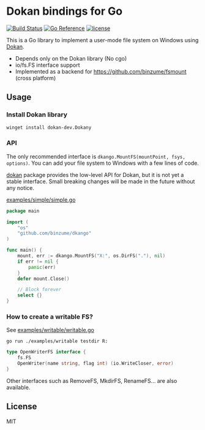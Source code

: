 # Dokan bindings for Go
[![Build Status](https://github.com/binzume/dkango/actions/workflows/test.yaml/badge.svg)](https://github.com/binzume/dkango/actions)
[![Go Reference](https://pkg.go.dev/badge/github.com/binzume/dkango.svg)](https://pkg.go.dev/github.com/binzume/dkango)
[![license](https://img.shields.io/badge/license-MIT-4183c4.svg)](https://github.com/binzume/dkango/blob/master/LICENSE)

This is a Go library to implement a user-mode file system on Windows using [Dokan](https://github.com/dokan-dev/dokany).

- Depends only on the Dokan library (No cgo)
- io/fs.FS interface support
- Implemented as a backend for https://github.com/binzume/fsmount (cross platform)

## Usage

### Install Dokan library

```sh
winget install dokan-dev.Dokany
```

### API

The only recommended interface is  `dkango.MountFS(mountPoint, fsys, options)`. You can add your file system to Windows with a few lines of code.

[dokan](https://pkg.go.dev/github.com/binzume/dkango/dokan) package provides the low-level API for Dokan, but it is not yet a stable interface. Small breaking changes will be made in the future without any notice.

[examples/simple/simple.go](examples/simple/simple.go)

```go
package main

import (
	"os"
	"github.com/binzume/dkango"
)

func main() {
	mount, err := dkango.MountFS("X:", os.DirFS("."), nil)
	if err != nil {
		panic(err)
	}
	defer mount.Close()

	// Block forever
	select {}
}
```

### How to create a writable FS?

See [examples/writable/writable.go](examples/writable/writable.go)


```
go run ./examples/writable testdir R:
```

```go
type OpenWriterFS interface {
	fs.FS
	OpenWriter(name string, flag int) (io.WriteCloser, error)
}
```

Other interfaces such as RemoveFS, MkdirFS, RenameFS... are also available.

## License

MIT
